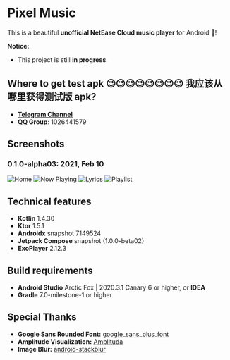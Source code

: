 # Pixel Music

This is a beautiful **unofficial NetEase Cloud music player** for Android 🥳!

**Notice:**

* This project is still **in progress**.

## Where to get test apk 😉😉😉😉😉😉😉😉 我应该从哪里获得测试版 apk?

* [**Telegram Channel**](https://t.me/pixel_music_app)
* **QQ Group**: 1026441579

## Screenshots

### 0.1.0-alpha03: 2021, Feb 10

![Home](art/home.png)
![Now Playing](art/now_playing.png)
![Lyrics](art/lyrics.png)
![Playlist](art/playlist.png)

## Technical features

* **Kotlin** 1.4.30
* **Ktor** 1.5.1
* **Androidx** snapshot 7149524
* **Jetpack Compose** snapshot (1.0.0-beta02)
* **ExoPlayer** 2.12.3

## Build requirements

* **Android Studio** Arctic Fox | 2020.3.1 Canary 6 or higher, or **IDEA**
* **Gradle** 7.0-milestone-1 or higher

## Special Thanks

* **Google Sans Rounded
  Font:** [google_sans_plus_font](https://github.com/nongthaihoang/google_sans_plus_font)
* **Amplitude Visualization:** [Amplituda](https://github.com/lincollincol/Amplituda)
* **Image Blur:** [android-stackblur](https://github.com/kikoso/android-stackblur)
